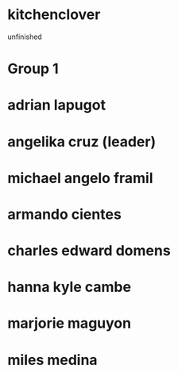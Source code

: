 # kitchenclover
 unfinished

# Group 1 

 # adrian lapugot 
 # angelika cruz (leader) 
 # michael angelo framil 
 # armando cientes 
 # charles edward domens 
 # hanna kyle cambe 
 # marjorie maguyon 
 # miles medina
